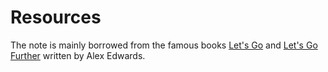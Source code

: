# Resources

The note is mainly borrowed from the famous books [Let's Go](https://lets-go.alexedwards.net/) and [Let's Go Further](https://lets-go-further.alexedwards.net/) written by Alex Edwards.

